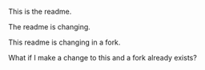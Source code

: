 This is the readme.

The readme is changing.

This readme is changing in a fork.

What if I make a change to this and a fork already exists?
